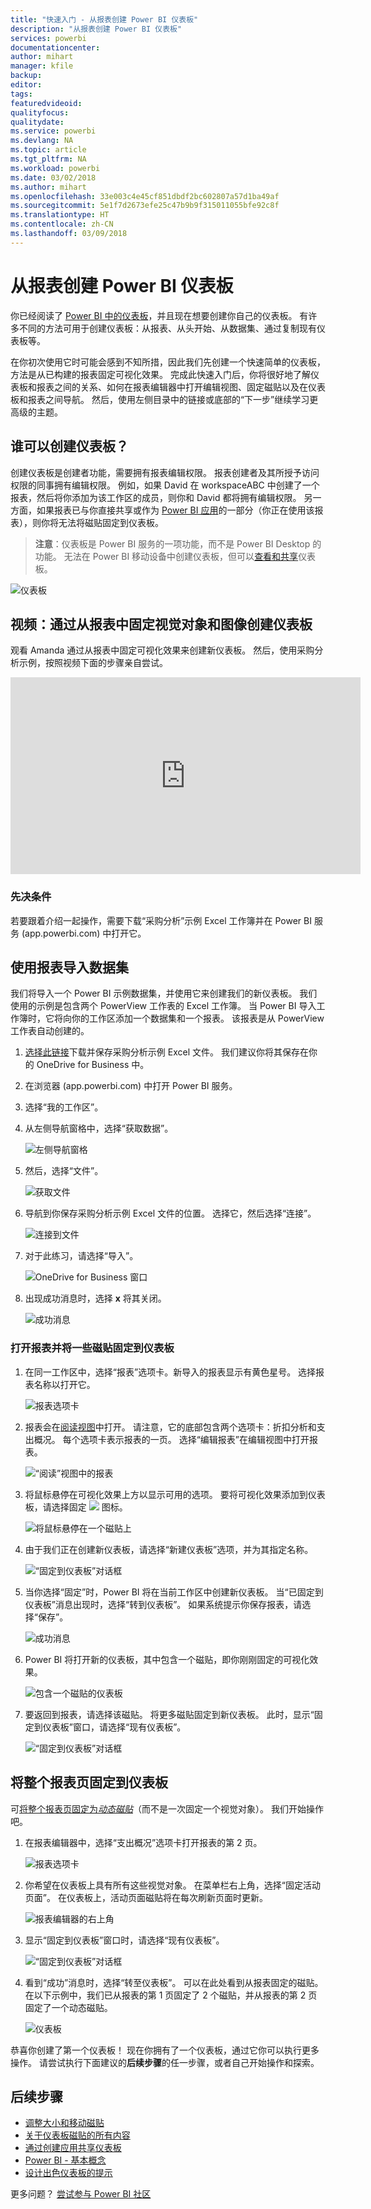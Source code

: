 ```yaml
---
title: "快速入门 - 从报表创建 Power BI 仪表板"
description: "从报表创建 Power BI 仪表板"
services: powerbi
documentationcenter: 
author: mihart
manager: kfile
backup: 
editor: 
tags: 
featuredvideoid: 
qualityfocus: 
qualitydate: 
ms.service: powerbi
ms.devlang: NA
ms.topic: article
ms.tgt_pltfrm: NA
ms.workload: powerbi
ms.date: 03/02/2018
ms.author: mihart
ms.openlocfilehash: 33e003c4e45cf851dbdf2bc602807a57d1ba49af
ms.sourcegitcommit: 5e1f7d2673efe25c47b9b9f315011055bfe92c8f
ms.translationtype: HT
ms.contentlocale: zh-CN
ms.lasthandoff: 03/09/2018
---
```

# <a name="create-a-power-bi-dashboard-from-a-report"></a>从报表创建 Power BI 仪表板
你已经阅读了 [Power BI 中的仪表板](service-dashboards.md)，并且现在想要创建你自己的仪表板。 有许多不同的方法可用于创建仪表板：从报表、从头开始、从数据集、通过复制现有仪表板等。  

在你初次使用它时可能会感到不知所措，因此我们先创建一个快速简单的仪表板，方法是从已构建的报表固定可视化效果。 完成此快速入门后，你将很好地了解仪表板和报表之间的关系、如何在报表编辑器中打开编辑视图、固定磁贴以及在仪表板和报表之间导航。 然后，使用左侧目录中的链接或底部的“下一步”继续学习更高级的主题。

## <a name="who-can-create-a-dashboard"></a>谁可以创建仪表板？
创建仪表板是创建者功能，需要拥有报表编辑权限。 报表创建者及其所授予访问权限的同事拥有编辑权限。 例如，如果 David 在 workspaceABC 中创建了一个报表，然后将你添加为该工作区的成员，则你和 David 都将拥有编辑权限。 另一方面，如果报表已与你直接共享或作为 [Power BI 应用](service-install-use-apps.md)的一部分（你正在使用该报表），则你将无法将磁贴固定到仪表板。

> **注意**：仪表板是 Power BI 服务的一项功能，而不是 Power BI Desktop 的功能。 无法在 Power BI 移动设备中创建仪表板，但可以[查看和共享](mobile-apps-view-dashboard.md)仪表板。
>
> 

![仪表板](media/service-dashboard-create/power-bi-completed-dashboard-small.png)

## <a name="video-create-a-dashboard-by-pinning-visuals-and-images-from-a-report"></a>视频：通过从报表中固定视觉对象和图像创建仪表板
观看 Amanda 通过从报表中固定可视化效果来创建新仪表板。 然后，使用采购分析示例，按照视频下面的步骤亲自尝试。

<iframe width="560" height="315" src="https://www.youtube.com/embed/lJKgWnvl6bQ" frameborder="0" allowfullscreen></iframe>

### <a name="prerequisites"></a>先决条件
若要跟着介绍一起操作，需要下载“采购分析”示例 Excel 工作簿并在 Power BI 服务 (app.powerbi.com) 中打开它。

## <a name="import-a-dataset-with-a-report"></a>使用报表导入数据集
我们将导入一个 Power BI 示例数据集，并使用它来创建我们的新仪表板。 我们使用的示例是包含两个 PowerView 工作表的 Excel 工作簿。 当 Power BI 导入工作簿时，它将向你的工作区添加一个数据集和一个报表。  该报表是从 PowerView 工作表自动创建的。

1. [选择此链接](http://go.microsoft.com/fwlink/?LinkId=529784)下载并保存采购分析示例 Excel 文件。 我们建议你将其保存在你的 OneDrive for Business 中。
2. 在浏览器 (app.powerbi.com) 中打开 Power BI 服务。
3. 选择“我的工作区”。
4. 从左侧导航窗格中，选择“获取数据”。

    ![左侧导航窗格](media/service-dashboard-create/power-bi-get-data3.png)
5. 然后，选择“文件”。

   ![获取文件](media/service-dashboard-create/power-bi-select-files.png)
6. 导航到你保存采购分析示例 Excel 文件的位置。 选择它，然后选择“连接”。

   ![连接到文件](media/service-dashboard-create/power-bi-connectnew.png)
7. 对于此练习，请选择“导入”。

    ![OneDrive for Business 窗口](media/service-dashboard-create/power-bi-import.png)
8. 出现成功消息时，选择 **x** 将其关闭。

   ![成功消息](media/service-dashboard-create/power-bi-view-datasetnew.png)

### <a name="open-the-report-and-pin-some-tiles-to-a-dashboard"></a>打开报表并将一些磁贴固定到仪表板
1. 在同一工作区中，选择“报表”选项卡。新导入的报表显示有黄色星号。 选择报表名称以打开它。

    ![报表选项卡](media/service-dashboard-create/power-bi-reports.png)
2. 报表会在[阅读视图](service-reading-view-and-editing-view.md)中打开。 请注意，它的底部包含两个选项卡：折扣分析和支出概况。 每个选项卡表示报表的一页。
    选择“编辑报表”在编辑视图中打开报表。

    ![“阅读”视图中的报表](media/service-dashboard-create/power-bi-reading-view.png)
3. 将鼠标悬停在可视化效果上方以显示可用的选项。 要将可视化效果添加到仪表板，请选择固定 ![](media/service-dashboard-create/power-bi-pin-icon.png) 图标。

    ![将鼠标悬停在一个磁贴上](media/service-dashboard-create/power-bi-hover.png)
4. 由于我们正在创建新仪表板，请选择“新建仪表板”选项，并为其指定名称。

   ![“固定到仪表板”对话框](media/service-dashboard-create/power-bi-pin-tile.png)
5. 当你选择“固定”时，Power BI 将在当前工作区中创建新仪表板。 当“已固定到仪表板”消息出现时，选择“转到仪表板”。 如果系统提示你保存报表，请选择“保存”。

     ![成功消息](media/service-dashboard-create/power-bi-pin-success.png)
6. Power BI 将打开新的仪表板，其中包含一个磁贴，即你刚刚固定的可视化效果。

   ![包含一个磁贴的仪表板](media/service-dashboard-create/power-bi-pinned.png)
7. 要返回到报表，请选择该磁贴。 将更多磁贴固定到新仪表板。 此时，显示“固定到仪表板”窗口，请选择“现有仪表板”。  

   ![“固定到仪表板”对话框](media/service-dashboard-create/power-bi-existing-dashboard.png)

## <a name="pin-an-entire-report-page-to-the-dashboard"></a>将整个报表页固定到仪表板
可[将整个报表页固定为*动态磁贴*](service-dashboard-pin-live-tile-from-report.md)（而不是一次固定一个视觉对象）。 我们开始操作吧。

1. 在报表编辑器中，选择“支出概况”选项卡打开报表的第 2 页。

   ![报表选项卡](media/service-dashboard-create/power-bi-page-tab.png)

2. 你希望在仪表板上具有所有这些视觉对象。  在菜单栏右上角，选择“固定活动页面”。 在仪表板上，活动页面磁贴将在每次刷新页面时更新。

   ![报表编辑器的右上角](media/service-dashboard-create/power-bi-pin-live.png)

3. 显示“固定到仪表板”窗口时，请选择“现有仪表板”。

   ![“固定到仪表板”对话框](media/service-dashboard-create/power-bi-pin-live2.png)

4. 看到“成功”消息时，选择“转至仪表板”。 可以在此处看到从报表固定的磁贴。 在以下示例中，我们已从报表的第 1 页固定了 2 个磁贴，并从报表的第 2 页固定了一个动态磁贴。

   ![仪表板](media/service-dashboard-create/power-bi-dashboard.png)

恭喜你创建了第一个仪表板！ 现在你拥有了一个仪表板，通过它你可以执行更多操作。  请尝试执行下面建议的**后续步骤**的任一步骤，或者自己开始操作和探索。   

## <a name="next-steps"></a>后续步骤
* [调整大小和移动磁贴](service-dashboard-edit-tile.md)
* [关于仪表板磁贴的所有内容](service-dashboard-tiles.md)
* [通过创建应用共享仪表板](service-create-distribute-apps.md)
* [Power BI - 基本概念](service-basic-concepts.md)
* [设计出色仪表板的提示](service-dashboards-design-tips.md)

更多问题？ [尝试参与 Power BI 社区](http://community.powerbi.com/)
